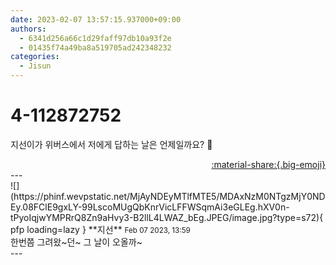 ```yaml
---
date: 2023-02-07 13:57:15.937000+09:00
authors:
  - 6341d256a66c1d29faff97db10a93f2e
  - 01435f74a49ba8a519705ad242348232
categories:
  - Jisun
---
```


# 4-112872752

<div class="post-container" markdown="1">
<div class="content-container md-sidebar__scrollwrap" markdown="1">

지선이가 위버스에서 저에게 답하는 날은 언제일까요? 🥺 

</div>
</div>

<div style="text-align: right;" markdown="1">
<a href="https://weverse.io/fromis9/fanpost/4-112872752" style="text-align: right;">:material-share:{.big-emoji}</a>
</div>
---

<div class="comments-container md-sidebar__scrollwrap" markdown="1">
<div class="comment" markdown="1">
<div class='id-container' markdown="1">
![](https://phinf.wevpstatic.net/MjAyNDEyMTlfMTE5/MDAxNzM0NTgzMjY0NDEy.08FClE9gxLY-99LscoMUgQbKnrVicLFFWSqmAi3eGLEg.hXV0n-tPyoIqjwYMPRrQ8Zn9aHvy3-B2llL4LWAZ_bEg.JPEG/image.jpg?type=s72){ pfp loading=lazy }
**<span class="artist">지선</span>** <small>Feb 07 2023, 13:59</small><br>
</div>
<div class='comment-body' markdown="1">
한번쯤 그려왔~던~ 그 날이 오올까~
</div>
</div>
</div>
---
